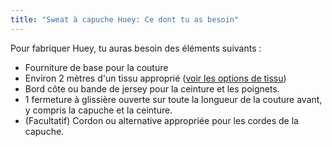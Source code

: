 ```yaml
---
title: "Sweat à capuche Huey: Ce dont tu as besoin"
---
```


Pour fabriquer Huey, tu auras besoin des éléments suivants :

- Fourniture de base pour la couture
- Environ 2 mètres d'un tissu approprié ([voir les options de tissu](/docs/designs/huey/fabric))
- Bord côte ou bande de jersey pour la ceinture et les poignets.
- 1 fermeture à glissière ouverte sur toute la longueur de la couture avant, y compris la capuche et la ceinture.
- (Facultatif) Cordon ou alternative appropriée pour les cordes de la capuche.
